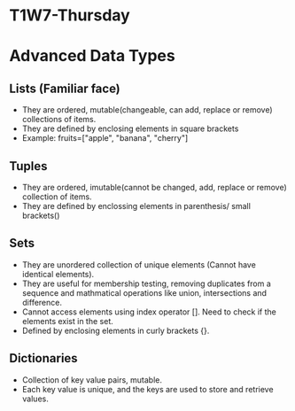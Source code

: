 # T1W7-Thursday
# Advanced Data Types

## Lists (Familiar face)
- They are ordered, mutable(changeable, can add, replace or remove) collections of items.
- They are defined by enclosing elements in square brackets 
- Example: fruits=["apple", "banana", "cherry"]

## Tuples
- They are ordered, imutable(cannot be changed, add, replace or remove) collection of items.
- They are defined by enclossing elements in parenthesis/ small brackets()

## Sets
- They are unordered collection of unique elements (Cannot have identical elements).
- They are useful for membership testing, removing duplicates from a sequence and mathmatical operations like union, intersections and difference.
- Cannot access elements using index operator []. Need to check if the elements exist in the set. 
- Defined by enclosing elements in curly brackets {}.

## Dictionaries
- Collection of key value pairs, mutable.
- Each key value is unique, and the keys are used to store and retrieve values.
